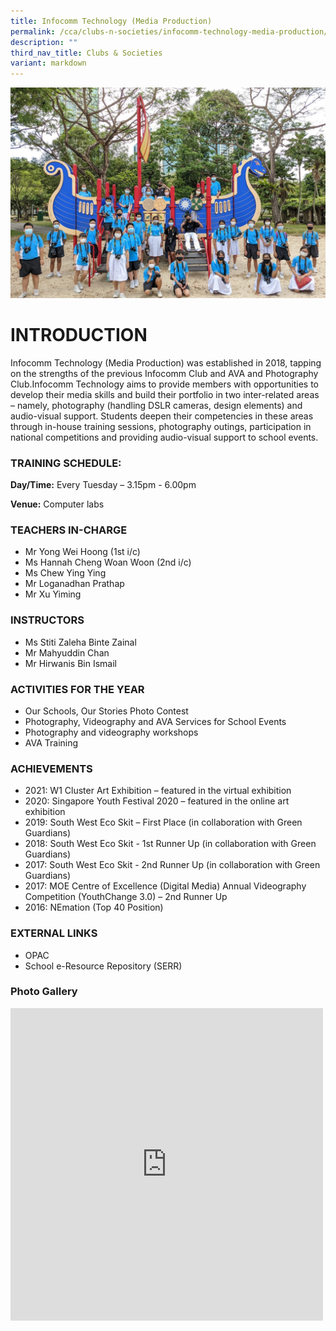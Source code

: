 ```yaml
---
title: Infocomm Technology (Media Production)
permalink: /cca/clubs-n-societies/infocomm-technology-media-production/
description: ""
third_nav_title: Clubs & Societies
variant: markdown
---
```

![](/images/infocomm%20tech.jpg)
# INTRODUCTION

Infocomm Technology (Media Production) was established in 2018, tapping on the strengths of the previous Infocomm Club and AVA and Photography Club.Infocomm Technology aims to provide members with opportunities to develop their media skills and build their portfolio in two inter-related areas – namely, photography (handling DSLR cameras, design elements) and audio-visual support. Students deepen their competencies in these areas through in-house training sessions, photography outings, participation in national competitions and providing audio-visual support to school events.

### TRAINING SCHEDULE: 

**Day/Time:** Every Tuesday – 3.15pm - 6.00pm

**Venue:** Computer labs


### TEACHERS IN-CHARGE
*   Mr Yong Wei Hoong (1st i/c)
*   Ms Hannah Cheng Woan Woon (2nd i/c)
*   Ms Chew Ying Ying
*   Mr Loganadhan Prathap
*   Mr Xu Yiming

### INSTRUCTORS

*   Ms Stiti Zaleha Binte Zainal
*   Mr Mahyuddin Chan
*   Mr Hirwanis Bin Ismail

### ACTIVITIES FOR THE YEAR

* Our Schools, Our Stories Photo Contest
* Photography, Videography and AVA Services for School Events
* Photography and videography workshops
* AVA Training

### ACHIEVEMENTS

* 2021: W1 Cluster Art Exhibition – featured in the virtual exhibition
* 2020: Singapore Youth Festival 2020 – featured in the online art exhibition
* 2019: South West Eco Skit – First Place (in collaboration with Green Guardians)
* 2018: South West Eco Skit - 1st Runner Up (in collaboration with Green Guardians)
* 2017: South West Eco Skit - 2nd Runner Up (in collaboration with Green Guardians)
* 2017: MOE Centre of Excellence (Digital Media) Annual Videography Competition (YouthChange 3.0) – 2nd Runner Up
* 2016: NEmation (Top 40 Position)

### EXTERNAL LINKS
* OPAC
* School e-Resource Repository (SERR)


### Photo Gallery

<iframe allowfullscreen="true" height="500" width="500" frameborder="0" src="https://docs.google.com/presentation/d/e/2PACX-1vQvVJKcDxCZhV08YyhMEVzFq7nqs3KvkfaNV70b_Vfe-802le_KpVAZ2kk9nTFRI1KeJrdlSpT0zZx1/embed?start=true&amp;loop=true&amp;delayms=3000"></iframe>